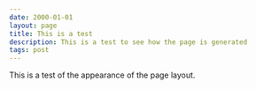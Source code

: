 ```yaml
---
date: 2000-01-01
layout: page
title: This is a test
description: This is a test to see how the page is generated
tags: post
---
```


This is a test of the appearance of the page layout.